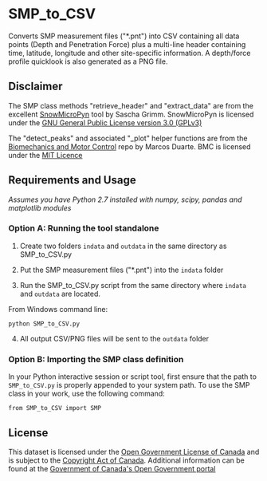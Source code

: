 # SMP_to_CSV
Converts SMP measurement files ("*.pnt") into CSV containing all data points (Depth and Penetration Force) plus a multi-line header containing time, latitude, longitude and other site-specific information. A depth/force profile quicklook is also generated as a PNG file.

## Disclaimer
The SMP class methods "retrieve_header" and "extract_data" are from the excellent [SnowMicroPyn](https://sourceforge.net/projects/pyntreader/files/) tool by Sascha Grimm. SnowMicroPyn is licensed under the [GNU General Public License version 3.0 (GPLv3)](https://sourceforge.net/directory/license:gplv3/)

The "detect_peaks" and associated "_plot" helper functions are from the [Biomechanics and Motor Control](https://github.com/demotu/BMC/blob/master/functions/detect_peaks.py) repo by Marcos Duarte. BMC is licensed under the [MIT Licence](https://github.com/demotu/BMC/blob/master/LICENSE.txt)

## Requirements and Usage
*Assumes you have Python 2.7 installed with numpy, scipy, pandas and matplotlib modules*

### Option A: Running the tool standalone

1. Create two folders ```indata``` and ```outdata``` in the same directory as SMP_to_CSV.py

2. Put the SMP measurement files ("*.pnt") into the ```indata``` folder 

3. Run the SMP_to_CSV.py script from the same directory where ```indata``` and ```outdata``` are located. 

From Windows command line:
```
python SMP_to_CSV.py
```

4. All output CSV/PNG files will be sent to the ```outdata``` folder

### Option B: Importing the SMP class definition

In your Python interactive session or script tool, first ensure that the path to ```SMP_to_CSV.py``` is properly appended to your system path. To use the SMP class in your work, use the following command:

```
from SMP_to_CSV import SMP
```

## License
This dataset is licensed under the [Open Government License of Canada](http://open.canada.ca/en/open-government-licence-canada)
and is subject to the [Copyright Act of Canada](http://laws-lois.justice.gc.ca/eng/acts/C-42/index.html). Additional information can be found at the [Government of Canada's Open Government portal](http://open.canada.ca)
